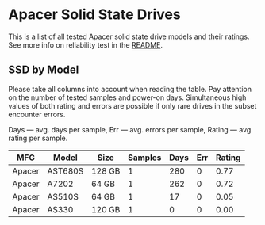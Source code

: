 Apacer Solid State Drives
=========================

This is a list of all tested Apacer solid state drive models and their ratings. See
more info on reliability test in the [README](https://github.com/linuxhw/SMART).

SSD by Model
------------

Please take all columns into account when reading the table. Pay attention on the
number of tested samples and power-on days. Simultaneous high values of both rating
and errors are possible if only rare drives in the subset encounter errors.

Days   — avg. days per sample,
Err    — avg. errors per sample,
Rating — avg. rating per sample.

| MFG       | Model              | Size   | Samples | Days  | Err   | Rating |
|-----------|--------------------|--------|---------|-------|-------|--------|
| Apacer    | AST680S            | 128 GB | 1       | 280   | 0     | 0.77   |
| Apacer    | A7202              | 64 GB  | 1       | 262   | 0     | 0.72   |
| Apacer    | AS510S             | 64 GB  | 1       | 17    | 0     | 0.05   |
| Apacer    | AS330              | 120 GB | 1       | 0     | 0     | 0.00   |
